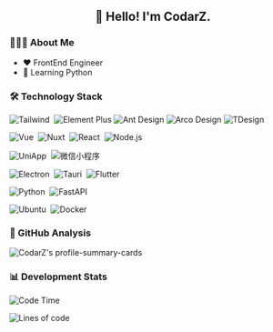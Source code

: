 <h2 align="center">👋 Hello! I'm CodarZ.</h2>

### 👨🏻‍💻 About Me

- ❤️ FrontEnd Engineer
- 🌱 Learning Python


### 🛠 Technology Stack

![Tailwind](https://img.shields.io/badge/-Tailwind-000?logo=tailwindcss)&nbsp;
![Element Plus](https://img.shields.io/badge/Element%20Plus-000?logo=elementplus)
![Ant Design](https://img.shields.io/badge/Ant%20Design-000?logo=antdesign)
![Arco Design](https://img.shields.io/badge/Arco%20Design-000?logo=arco)
![TDesign](https://img.shields.io/badge/TDesign-000?logo=tdesign)

![Vue](https://img.shields.io/badge/-Vue-000?logo=vuedotjs)&nbsp;
![Nuxt](https://img.shields.io/badge/-Nuxt-000?logo=nuxt)&nbsp;
![React](https://img.shields.io/badge/-React-000?logo=react)&nbsp;
![Node.js](https://img.shields.io/badge/-Node.js-000?logo=node.js)&nbsp;

![UniApp](https://img.shields.io/badge/-UniApp-000?logo=data:image/png;base64,iVBORw0KGgoAAAANSUhEUgAAADIAAAAyCAYAAAAeP4ixAAABCElEQVRoge3YMa4BURSH8Y8o7UAp0WgkotBZwluAfhqlZSgUGr23ENUUCpppJnTswAIUSCaTiziZJ8d9/193zdzrfMltABF5plb+oLscDoAV0Pn8OC/lwDhL0k35QT3wstcIuM61Cj0IhXiNuAvOFwr5SgrxRiHeKMSbhnHfAVgU1i1gajhnBpwK6wnQtgxkDTlmSTq/L7rLYQ9byG+WpLvCOT8YQ6K5WgrxRiHeKMQbhXijEG8U4o1CvIkmxPrDquwMrI37KlFJSJake2BUxVlW0VytaEKsV6t5+8Ohak3rRmtIH9hav/QvRHO1FOKNQrwJheQfn+I9wflCIeNHLzuQc51PRP6rC1ZeIm1I8cC5AAAAAElFTkSuQmCC)&nbsp;
![微信小程序](https://img.shields.io/badge/-小程序-000?logo=wechat)&nbsp;

![Electron](https://img.shields.io/badge/-Electron-000?logo=electron)&nbsp;
![Tauri](https://img.shields.io/badge/Tauri-000?logo=tauri)&nbsp;
![Flutter](https://img.shields.io/badge/Flutter-000?logo=flutter)&nbsp;

![Python](https://img.shields.io/badge/-Python-000?logo=python)&nbsp;
![FastAPI](https://img.shields.io/badge/FastAPI-000?logo=fastapi)&nbsp;

![Ubuntu](https://img.shields.io/badge/-Ubuntu-000?logo=ubuntu)&nbsp;
![Docker](https://img.shields.io/badge/-Docker-000?logo=docker)&nbsp;


### 🔭 GitHub Analysis

<!-- 
参考：https://github.com/anuraghazra/github-readme-stats 
-->

<p align="left">
  <img src="http://github-profile-summary-cards.vercel.app/api/cards/profile-details?username=CodarZ&theme=github_dark&include_all_commits=true" alt="CodarZ's profile-summary-cards"  />
</p>


### 📊 Development Stats

<!--START_SECTION:waka-->
![Code Time](http://img.shields.io/badge/Code%20Time-1%2C367%20hrs%2025%20mins-blue)

![Lines of code](https://img.shields.io/badge/%E4%BB%8E%E3%80%8CHello%20World%E3%80%8D%E8%B5%B7%E6%88%91%E5%B7%B2%E7%BB%8F%E5%86%99%E4%BA%86-1.5%20million%20%E8%A1%8C%E4%BB%A3%E7%A0%81-blue)


<!--END_SECTION:waka-->

